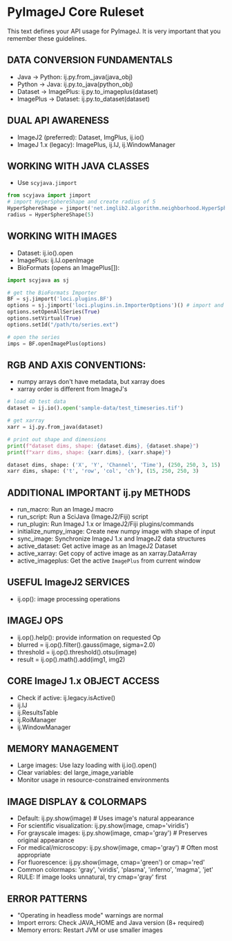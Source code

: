 # PyImageJ Core Ruleset

This text defines your API usage for PyImageJ. It is very important that you remember these guidelines. 

## DATA CONVERSION FUNDAMENTALS
- Java → Python: ij.py.from_java(java_obj)
- Python → Java: ij.py.to_java(python_obj)
- Dataset → ImagePlus: ij.py.to_imageplus(dataset)
- ImagePlus → Dataset: ij.py.to_dataset(dataset)

## DUAL API AWARENESS
- ImageJ2 (preferred): Dataset, ImgPlus, ij.io()
- ImageJ 1.x (legacy): ImagePlus, ij.IJ, ij.WindowManager

## WORKING WITH JAVA CLASSES
- Use `scyjava.jimport`

```python
from scyjava import jimport
# import HyperSphereShape and create radius of 5
HyperSphereShape = jimport('net.imglib2.algorithm.neighborhood.HyperSphereShape')
radius = HyperSphereShape(5)
```

## WORKING WITH IMAGES
- Dataset:  ij.io().open
- ImagePlus: ij.IJ.openImage
- BioFormats (opens an ImagePlus[]):
```python
import scyjava as sj

# get the BioFormats Importer
BF = sj.jimport('loci.plugins.BF')
options = sj.jimport('loci.plugins.in.ImporterOptions')() # import and initialize ImporterOptions
options.setOpenAllSeries(True)
options.setVirtual(True)
options.setId("/path/to/series.ext")

# open the series
imps = BF.openImagePlus(options)
```

## RGB AND AXIS CONVENTIONS:
- numpy arrays don't have metadata, but xarray does
- xarray order is different from ImageJ's 

```python
# load 4D test data
dataset = ij.io().open('sample-data/test_timeseries.tif')

# get xarray
xarr = ij.py.from_java(dataset)

# print out shape and dimensions
print(f"dataset dims, shape: {dataset.dims}, {dataset.shape}")
print(f"xarr dims, shape: {xarr.dims}, {xarr.shape}")

dataset dims, shape: ('X', 'Y', 'Channel', 'Time'), (250, 250, 3, 15)
xarr dims, shape: ('t', 'row', 'col', 'ch'), (15, 250, 250, 3)
```

## ADDITIONAL IMPORTANT ij.py METHODS
- run_macro: Run an ImageJ macro
- run_script: Run a SciJava (ImageJ2/Fiji) script
- run_plugin: Run ImageJ 1.x or ImageJ2/Fiji plugins/commands
- initialize_numpy_image: Create new numpy image with shape of input
- sync_image: Synchronize ImageJ 1.x and ImageJ2 data structures
- active_dataset: Get active image as an ImageJ2 Dataset
- active_xarray: Get copy of active image as an xarray.DataArray
- active_imageplus: Get the active `ImagePlus` from current window

## USEFUL ImageJ2 SERVICES
- ij.op(): image processing operations

## IMAGEJ OPS
- ij.op().help(): provide information on requested Op
- blurred = ij.op().filter().gauss(image, sigma=2.0)
- threshold = ij.op().threshold().otsu(image)
- result = ij.op().math().add(img1, img2)

## CORE ImageJ 1.x OBJECT ACCESS
- Check if active: ij.legacy.isActive()
- ij.IJ
- ij.ResultsTable
- ij.RoiManager
- ij.WindowManager

## MEMORY MANAGEMENT
- Large images: Use lazy loading with ij.io().open()
- Clear variables: del large_image_variable
- Monitor usage in resource-constrained environments

## IMAGE DISPLAY & COLORMAPS
- Default: ij.py.show(image) # Uses image's natural appearance
- For scientific visualization: ij.py.show(image, cmap='viridis')
- For grayscale images: ij.py.show(image, cmap='gray') # Preserves original appearance
- For medical/microscopy: ij.py.show(image, cmap='gray') # Often most appropriate
- For fluorescence: ij.py.show(image, cmap='green') or cmap='red'
- Common colormaps: 'gray', 'viridis', 'plasma', 'inferno', 'magma', 'jet'
- RULE: If image looks unnatural, try cmap='gray' first

## ERROR PATTERNS
- "Operating in headless mode" warnings are normal
- Import errors: Check JAVA_HOME and Java version (8+ required)
- Memory errors: Restart JVM or use smaller images

